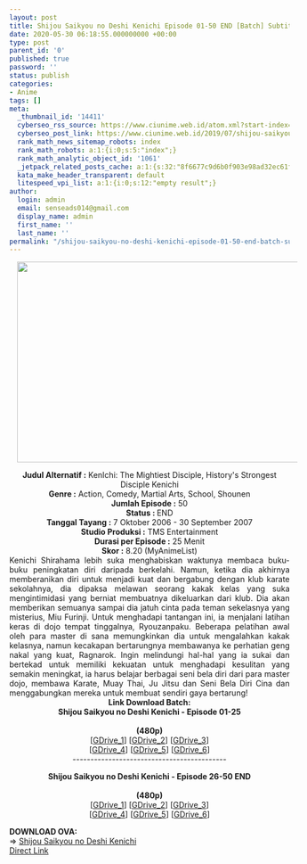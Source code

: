 ```yaml
---
layout: post
title: Shijou Saikyou no Deshi Kenichi Episode 01-50 END [Batch] Subtitle Indonesia
date: 2020-05-30 06:18:55.000000000 +00:00
type: post
parent_id: '0'
published: true
password: ''
status: publish
categories:
- Anime
tags: []
meta:
  _thumbnail_id: '14411'
  cyberseo_rss_source: https://www.ciunime.web.id/atom.xml?start-index=601&max-results=150
  cyberseo_post_link: https://www.ciunime.web.id/2019/07/shijou-saikyou-no-deshi-kenichi-episode.html
  rank_math_news_sitemap_robots: index
  rank_math_robots: a:1:{i:0;s:5:"index";}
  rank_math_analytic_object_id: '1061'
  _jetpack_related_posts_cache: a:1:{s:32:"8f6677c9d6b0f903e98ad32ec61f8deb";a:2:{s:7:"expires";i:1653105096;s:7:"payload";a:3:{i:0;a:1:{s:2:"id";i:25977;}i:1;a:1:{s:2:"id";i:25983;}i:2;a:1:{s:2:"id";i:25979;}}}}
  kata_make_header_transparent: default
  litespeed_vpi_list: a:1:{i:0;s:12:"empty result";}
author:
  login: admin
  email: senseads014@gmail.com
  display_name: admin
  first_name: ''
  last_name: ''
permalink: "/shijou-saikyou-no-deshi-kenichi-episode-01-50-end-batch-subtitle-indonesia/"
---
```

<div class="separator" style="clear: both; text-align: center;"><a href="https://1.bp.blogspot.com/-9nhfhIZNlgQ/XTFyzX0nLcI/AAAAAAAAcDg/_anIO4i3CnsAU1DFX6ZnfSmi1dcY-skkQCLcBGAs/s1600/Shijou%2BSaikyou%2Bno%2BDeshi%2BKenichi.jpg" imageanchor="1" style="margin-left: 1em; margin-right: 1em;"><img border="0" data-original-height="720" data-original-width="1280" height="360" src="{{ site.baseurl }}/assets/2020/05/Shijou%2BSaikyou%2Bno%2BDeshi%2BKenichi.jpg" width="640" /></a></div>
<p>
<div style="text-align: center;"><b>Judul</b><b><b> Alternatif</b> :</b> KenIchi: The Mightiest Disciple, History's Strongest Disciple Kenichi</div>
<div style="text-align: center;"><b><b>Genre :</b></b> Action, Comedy, Martial Arts, School, Shounen</div>
<div style="text-align: center;"><b>Jumlah Episode :</b> 50<br /><b>Status :&nbsp;</b>END<br /><b>Tanggal Tayang :</b> 7 Oktober 2006 - 30 September 2007<br /><b>Studio Produksi :</b> TMS Entertainment<br /><b>Durasi per Episode :</b> 25 Menit</div>
<div style="text-align: center;"><b>Skor :</b> 8.20 (MyAnimeList)</div>
<div style="text-align: center;"></div>
<div style="text-align: justify;">Kenichi Shirahama lebih suka menghabiskan waktunya membaca buku-buku peningkatan diri daripada berkelahi. Namun, ketika dia akhirnya memberanikan diri untuk menjadi kuat dan bergabung dengan klub karate sekolahnya, dia dipaksa melawan seorang kakak kelas yang suka mengintimidasi yang berniat membuatnya dikeluarkan dari klub. Dia akan memberikan semuanya sampai dia jatuh cinta pada teman sekelasnya yang misterius, Miu Furinji. Untuk menghadapi tantangan ini, ia menjalani latihan keras di dojo tempat tinggalnya, Ryouzanpaku. Beberapa pelatihan awal oleh para master di sana memungkinkan dia untuk mengalahkan kakak kelasnya, namun kecakapan bertarungnya membawanya ke perhatian geng nakal yang kuat, Ragnarok. Ingin melindungi hal-hal yang ia sukai dan bertekad untuk memiliki kekuatan untuk menghadapi kesulitan yang semakin meningkat, ia harus belajar berbagai seni bela diri dari para master dojo, membawa Karate, Muay Thai, Ju Jitsu dan Seni Bela Diri Cina dan menggabungkan mereka untuk membuat sendiri gaya bertarung!</div>
<div style="text-align: justify;"></div>
<div style="text-align: justify;"></div>
<div style="text-align: center;"><b>Link Download Batch:</b></div>
<div style="text-align: center;"><b>Shijou Saikyou no Deshi Kenichi - Episode 01-25</b><br /><b><br /></b><b>(480p)</b></div>
<div style="text-align: center;">[<a href="https://drive.google.com/uc?id=1IZGbwyyNghQOA284V3TJ-i84IkvdxWqO" target="_blank" rel="noopener">GDrive_1</a>] [<a href="https://drive.google.com/uc?id=104OWqICdytscqhWPArkCSdHsyGtiJpA7" target="_blank" rel="noopener">GDrive_2</a>] [<a href="https://drive.google.com/uc?id=1uBt-mXyxbqZk8eVMeOfyuEWUxalsfV49" target="_blank" rel="noopener">GDrive_3</a>]<br />[<a href="https://drive.google.com/uc?id=1yUXG3fBI2m528cBYpF0KsCp-9_O3Y3en" target="_blank" rel="noopener">GDrive_4</a>] [<a href="https://drive.google.com/uc?export=download&amp;id=0By_fN4EixvYTMUxSX0Vab3RyYW8" target="_blank" rel="noopener">GDrive_5</a>] [<a href="https://drive.google.com/uc?id=1ebNuP81FUhCD7IeoIP1ty8r3RbZ3IMVW" target="_blank" rel="noopener">GDrive_6</a>]</div>
<div style="text-align: center;">-------------------------------------------</p>
<p><b>Shijou Saikyou no Deshi Kenichi - Episode 26-50 END</b><br /><b><br /></b><b>(480p)</b><br />[<a href="https://drive.google.com/uc?id=1ryj-bHPj0TiR-pDOU6MewMO2Y6sYfH1u" target="_blank" rel="noopener">GDrive_1</a>] [<a href="https://drive.google.com/uc?id=1I9ENyU_pUiPjzW44-G80afcNG9R3EdSy" target="_blank" rel="noopener">GDrive_2</a>] [<a href="https://drive.google.com/uc?id=10qJAMqBI-zTxAvDzvY-rg3PM6IjkL1yS" target="_blank" rel="noopener">GDrive_3</a>]<br />[<a href="https://drive.google.com/uc?id=1luH0hHghhTLRUUylAZuGRWbKvTWCxBPZ" target="_blank" rel="noopener">GDrive_4</a>] [<a href="https://drive.google.com/uc?export=download&amp;id=0By_fN4EixvYTckFjbzBjOWlGQ0U" target="_blank" rel="noopener">GDrive_5</a>] [<a href="https://drive.google.com/uc?id=19uZ2Yk4Rzbg0F7iNaGcHU45EWZmdFWtr" target="_blank" rel="noopener">GDrive_6</a>]
<div style="text-align: left;"></div>
<div style="text-align: left;"></div>
<div style="text-align: left;"><b>DOWNLOAD OVA:</b></div>
<div style="text-align: left;"></div>
<div style="text-align: left;">=&gt;&nbsp;<a href="https://www.ciunime.web.id/2019/07/shijou-saikyou-no-deshi-kenichi-episode_19.html" target="_blank" rel="noopener">Shijou Saikyou no Deshi Kenichi</a></div>
<div style="text-align: left;"></div>
</div>
<link rel="stylesheet" href="https://cdnjs.cloudflare.com/ajax/libs/font-awesome/4.7.0/css/font-awesome.min.css" />
<div class="divbtn"> <a href="https://handymansurrender.com/fihup8buzv?key=94550f7ce39444073321dde3b8782f97" class="btn"><i class="fa fa-download"></i> Direct Link</a> </div>
